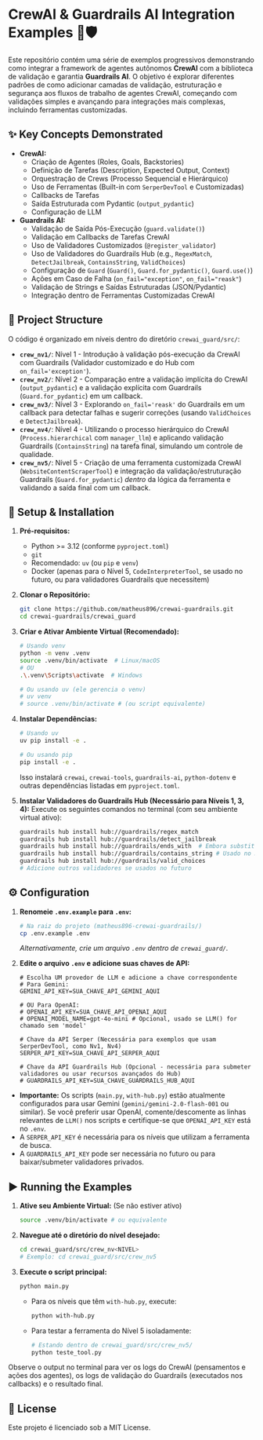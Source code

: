 # CrewAI & Guardrails AI Integration Examples 🤖🛡️

Este repositório contém uma série de exemplos progressivos demonstrando como integrar a framework de agentes autônomos **CrewAI** com a biblioteca de validação e garantia **Guardrails AI**. O objetivo é explorar diferentes padrões de como adicionar camadas de validação, estruturação e segurança aos fluxos de trabalho de agentes CrewAI, começando com validações simples e avançando para integrações mais complexas, incluindo ferramentas customizadas.

## ✨ Key Concepts Demonstrated

*   **CrewAI:**
    *   Criação de Agentes (Roles, Goals, Backstories)
    *   Definição de Tarefas (Description, Expected Output, Context)
    *   Orquestração de Crews (Processo Sequencial e Hierárquico)
    *   Uso de Ferramentas (Built-in com `SerperDevTool` e Customizadas)
    *   Callbacks de Tarefas
    *   Saída Estruturada com Pydantic (`output_pydantic`)
    *   Configuração de LLM
*   **Guardrails AI:**
    *   Validação de Saída Pós-Execução (`guard.validate()`)
    *   Validação em Callbacks de Tarefas CrewAI
    *   Uso de Validadores Customizados (`@register_validator`)
    *   Uso de Validadores do Guardrails Hub (e.g., `RegexMatch`, `DetectJailbreak`, `ContainsString`, `ValidChoices`)
    *   Configuração de `Guard` (`Guard()`, `Guard.for_pydantic()`, `Guard.use()`)
    *   Ações em Caso de Falha (`on_fail="exception"`, `on_fail="reask"`)
    *   Validação de Strings e Saídas Estruturadas (JSON/Pydantic)
    *   Integração dentro de Ferramentas Customizadas CrewAI

## 📂 Project Structure

O código é organizado em níveis dentro do diretório `crewai_guard/src/`:

*   **`crew_nv1/`**: Nível 1 - Introdução à validação pós-execução da CrewAI com Guardrails (Validador customizado e do Hub com `on_fail='exception'`).
*   **`crew_nv2/`**: Nível 2 - Comparação entre a validação implícita do CrewAI (`output_pydantic`) e a validação explícita com Guardrails (`Guard.for_pydantic`) em um callback.
*   **`crew_nv3/`**: Nível 3 - Explorando `on_fail='reask'` do Guardrails em um callback para detectar falhas e sugerir correções (usando `ValidChoices` e `DetectJailbreak`).
*   **`crew_nv4/`**: Nível 4 - Utilizando o processo hierárquico do CrewAI (`Process.hierarchical` com `manager_llm`) e aplicando validação Guardrails (`ContainsString`) na tarefa final, simulando um controle de qualidade.
*   **`crew_nv5/`**: Nível 5 - Criação de uma ferramenta customizada CrewAI (`WebsiteContentScraperTool`) e integração da validação/estruturação Guardrails (`Guard.for_pydantic`) *dentro* da lógica da ferramenta e validando a saída final com um callback.

## 🚀 Setup & Installation

1.  **Pré-requisitos:**
    *   Python >= 3.12 (conforme `pyproject.toml`)
    *   `git`
    *   Recomendado: `uv` (ou `pip` e `venv`)
    *   Docker (apenas para o Nível 5, `CodeInterpreterTool`, se usado no futuro, ou para validadores Guardrails que necessitem)

2.  **Clonar o Repositório:**
    ```bash
    git clone https://github.com/matheus896/crewai-guardrails.git
    cd crewai-guardrails/crewai_guard
    ```

3.  **Criar e Ativar Ambiente Virtual (Recomendado):**
    ```bash
    # Usando venv
    python -m venv .venv
    source .venv/bin/activate  # Linux/macOS
    # OU
    .\.venv\Scripts\activate  # Windows

    # Ou usando uv (ele gerencia o venv)
    # uv venv
    # source .venv/bin/activate # (ou script equivalente)
    ```

4.  **Instalar Dependências:**
    ```bash
    # Usando uv
    uv pip install -e .

    # Ou usando pip
    pip install -e .
    ```
    Isso instalará `crewai`, `crewai-tools`, `guardrails-ai`, `python-dotenv` e outras dependências listadas em `pyproject.toml`.

5.  **Instalar Validadores do Guardrails Hub (Necessário para Níveis 1, 3, 4):**
    Execute os seguintes comandos no terminal (com seu ambiente virtual ativo):
    ```bash
    guardrails hub install hub://guardrails/regex_match
    guardrails hub install hub://guardrails/detect_jailbreak
    guardrails hub install hub://guardrails/ends_with  # Embora substituído, pode ser útil
    guardrails hub install hub://guardrails/contains_string # Usado no Nv4 final
    guardrails hub install hub://guardrails/valid_choices
    # Adicione outros validadores se usados no futuro
    ```

## ⚙️ Configuration

1.  **Renomeie `.env.example` para `.env`:**
    ```bash
    # Na raiz do projeto (matheus896-crewai-guardrails/)
    cp .env.example .env
    ```
    *Alternativamente, crie um arquivo `.env` dentro de `crewai_guard/`.*

2.  **Edite o arquivo `.env` e adicione suas chaves de API:**
    ```dotenv
    # Escolha UM provedor de LLM e adicione a chave correspondente
    # Para Gemini:
    GEMINI_API_KEY=SUA_CHAVE_API_GEMINI_AQUI

    # OU Para OpenAI:
    # OPENAI_API_KEY=SUA_CHAVE_API_OPENAI_AQUI
    # OPENAI_MODEL_NAME=gpt-4o-mini # Opcional, usado se LLM() for chamado sem 'model'

    # Chave da API Serper (Necessária para exemplos que usam SerperDevTool, como Nv1, Nv4)
    SERPER_API_KEY=SUA_CHAVE_API_SERPER_AQUI

    # Chave da API Guardrails Hub (Opcional - necessária para submeter validadores ou usar recursos avançados do Hub)
    # GUARDRAILS_API_KEY=SUA_CHAVE_GUARDRAILS_HUB_AQUI
    ```

*   **Importante:** Os scripts (`main.py`, `with-hub.py`) estão atualmente configurados para usar Gemini (`gemini/gemini-2.0-flash-001` ou similar). Se você preferir usar OpenAI, comente/descomente as linhas relevantes de `LLM()` nos scripts e certifique-se que `OPENAI_API_KEY` está no `.env`.
*   A `SERPER_API_KEY` é necessária para os níveis que utilizam a ferramenta de busca.
*   A `GUARDRAILS_API_KEY` pode ser necessária no futuro ou para baixar/submeter validadores privados.

## ▶️ Running the Examples

1.  **Ative seu Ambiente Virtual:** (Se não estiver ativo)
    ```bash
    source .venv/bin/activate # ou equivalente
    ```
2.  **Navegue até o diretório do nível desejado:**
    ```bash
    cd crewai_guard/src/crew_nv<NIVEL>
    # Exemplo: cd crewai_guard/src/crew_nv5
    ```
3.  **Execute o script principal:**
    ```bash
    python main.py
    ```
    *   Para os níveis que têm `with-hub.py`, execute:
        ```bash
        python with-hub.py
        ```
    *   Para testar a ferramenta do Nível 5 isoladamente:
        ```bash
        # Estando dentro de crewai_guard/src/crew_nv5/
        python teste_tool.py
        ```

Observe o output no terminal para ver os logs do CrewAI (pensamentos e ações dos agentes), os logs de validação do Guardrails (executados nos callbacks) e o resultado final.

## 📜 License

Este projeto é licenciado sob a MIT License.
